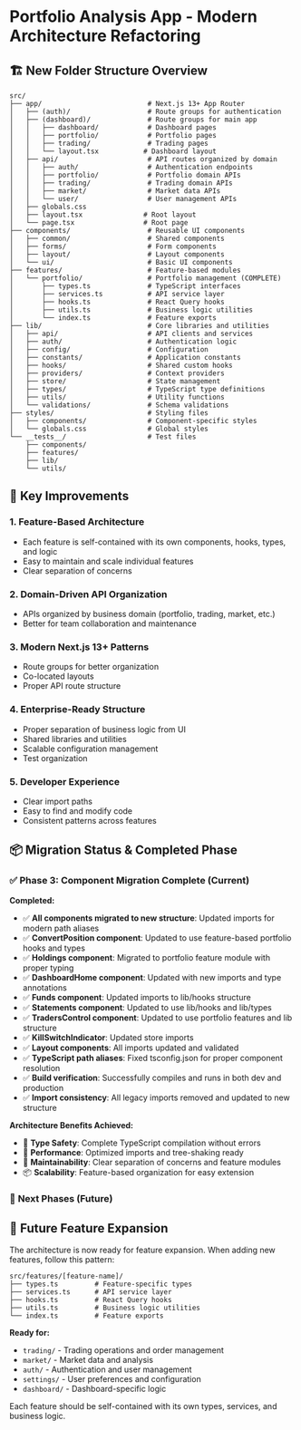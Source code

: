 # Portfolio Analysis App - Modern Architecture Refactoring

## 🏗️ **New Folder Structure Overview**

```
src/
├── app/                          # Next.js 13+ App Router
│   ├── (auth)/                   # Route groups for authentication
│   ├── (dashboard)/              # Route groups for main app
│   │   ├── dashboard/            # Dashboard pages
│   │   ├── portfolio/            # Portfolio pages
│   │   ├── trading/              # Trading pages
│   │   └── layout.tsx           # Dashboard layout
│   ├── api/                      # API routes organized by domain
│   │   ├── auth/                 # Authentication endpoints
│   │   ├── portfolio/            # Portfolio domain APIs
│   │   ├── trading/              # Trading domain APIs
│   │   ├── market/               # Market data APIs
│   │   └── user/                 # User management APIs
│   ├── globals.css
│   ├── layout.tsx               # Root layout
│   └── page.tsx                 # Root page
├── components/                   # Reusable UI components
│   ├── common/                   # Shared components
│   ├── forms/                    # Form components
│   ├── layout/                   # Layout components
│   └── ui/                       # Basic UI components
├── features/                     # Feature-based modules
│   └── portfolio/                # Portfolio management (COMPLETE)
│       ├── types.ts              # TypeScript interfaces
│       ├── services.ts           # API service layer  
│       ├── hooks.ts              # React Query hooks
│       ├── utils.ts              # Business logic utilities
│       └── index.ts              # Feature exports
├── lib/                          # Core libraries and utilities
│   ├── api/                      # API clients and services
│   ├── auth/                     # Authentication logic
│   ├── config/                   # Configuration
│   ├── constants/                # Application constants
│   ├── hooks/                    # Shared custom hooks
│   ├── providers/                # Context providers
│   ├── store/                    # State management
│   ├── types/                    # TypeScript type definitions
│   ├── utils/                    # Utility functions
│   └── validations/              # Schema validations
├── styles/                       # Styling files
│   ├── components/               # Component-specific styles
│   └── globals.css               # Global styles
└── __tests__/                    # Test files
    ├── components/
    ├── features/
    ├── lib/
    └── utils/
```

## 🎯 **Key Improvements**

### 1. **Feature-Based Architecture**
- Each feature is self-contained with its own components, hooks, types, and logic
- Easy to maintain and scale individual features
- Clear separation of concerns

### 2. **Domain-Driven API Organization**
- APIs organized by business domain (portfolio, trading, market, etc.)
- Better for team collaboration and maintenance

### 3. **Modern Next.js 13+ Patterns**
- Route groups for better organization
- Co-located layouts
- Proper API route structure

### 4. **Enterprise-Ready Structure**
- Proper separation of business logic from UI
- Shared libraries and utilities
- Scalable configuration management
- Test organization

### 5. **Developer Experience**
- Clear import paths
- Easy to find and modify code
- Consistent patterns across features

## 📦 **Migration Status & Completed Phase**

### ✅ **Phase 3: Component Migration Complete (Current)**

**Completed:**
- ✅ **All components migrated to new structure**: Updated imports for modern path aliases
- ✅ **ConvertPosition component**: Updated to use feature-based portfolio hooks and types
- ✅ **Holdings component**: Migrated to portfolio feature module with proper typing
- ✅ **DashboardHome component**: Updated with new imports and type annotations
- ✅ **Funds component**: Updated imports to lib/hooks structure
- ✅ **Statements component**: Updated to use lib/hooks and lib/types
- ✅ **TradersControl component**: Updated to use portfolio features and lib structure
- ✅ **KillSwitchIndicator**: Updated store imports
- ✅ **Layout components**: All imports updated and validated
- ✅ **TypeScript path aliases**: Fixed tsconfig.json for proper component resolution
- ✅ **Build verification**: Successfully compiles and runs in both dev and production
- ✅ **Import consistency**: All legacy imports removed and updated to new structure

**Architecture Benefits Achieved:**
- 🎯 **Type Safety**: Complete TypeScript compilation without errors
- 🚀 **Performance**: Optimized imports and tree-shaking ready
- 🔧 **Maintainability**: Clear separation of concerns and feature modules
- 📦 **Scalability**: Feature-based organization for easy extension

### 🔄 **Next Phases (Future)**

## 🔮 **Future Feature Expansion**

The architecture is now ready for feature expansion. When adding new features, follow this pattern:

```
src/features/[feature-name]/
├── types.ts         # Feature-specific types
├── services.ts      # API service layer
├── hooks.ts         # React Query hooks
├── utils.ts         # Business logic utilities
└── index.ts         # Feature exports
```

**Ready for:**
- `trading/` - Trading operations and order management
- `market/` - Market data and analysis  
- `auth/` - Authentication and user management
- `settings/` - User preferences and configuration
- `dashboard/` - Dashboard-specific logic

Each feature should be self-contained with its own types, services, and business logic.
